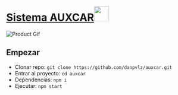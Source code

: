 # [Sistema AUXCAR](https://danpvlz.github.io/auxcar)<img src="https://github.com/creativetimofficial/public-assets/blob/master/logos/react-logo.jpg?raw=true" width="40" height="40" />


![Product Gif](/src/assets/img/theme/producto-gif.gif)

## Empezar

- Clonar repo: `git clone https://github.com/danpvlz/auxcar.git`
- Entrar al proyecto: `cd auxcar`
- Dependencias: `npm i`
- Ejecutar: `npm start`

